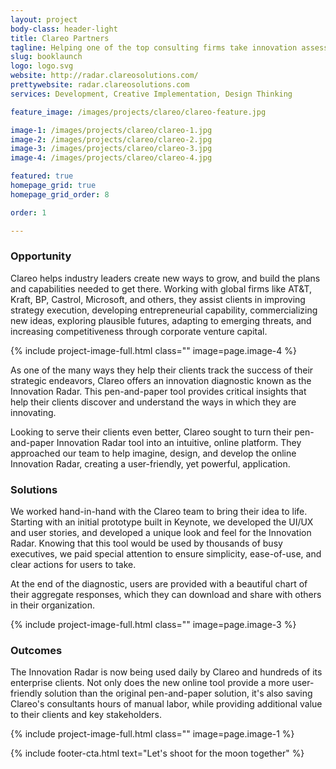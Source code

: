 ```yaml
---
layout: project
body-class: header-light
title: Clareo Partners
tagline: Helping one of the top consulting firms take innovation assessment to the next level.
slug: booklaunch
logo: logo.svg
website: http://radar.clareosolutions.com/
prettywebsite: radar.clareosolutions.com
services: Development, Creative Implementation, Design Thinking

feature_image: /images/projects/clareo/clareo-feature.jpg

image-1: /images/projects/clareo/clareo-1.jpg
image-2: /images/projects/clareo/clareo-2.jpg
image-3: /images/projects/clareo/clareo-3.jpg
image-4: /images/projects/clareo/clareo-4.jpg

featured: true
homepage_grid: true
homepage_grid_order: 8

order: 1

---
```





### Opportunity
Clareo helps industry leaders create new ways to grow, and build the plans and capabilities needed to get there. Working with global firms like AT&T, Kraft, BP, Castrol, Microsoft, and others, they assist clients in improving strategy execution, developing entrepreneurial capability, commercializing new ideas, exploring plausible futures, adapting to emerging threats, and increasing competitiveness through corporate venture capital.

{% include project-image-full.html class="" image=page.image-4 %}

As one of the many ways they help their clients track the success of their strategic endeavors, Clareo offers an innovation diagnostic known as the Innovation Radar. This pen-and-paper tool provides critical insights that help their clients discover and understand the ways in which they are innovating.  

Looking to serve their clients even better, Clareo sought to turn their pen-and-paper Innovation Radar tool into an intuitive, online platform. They approached our team to help imagine, design, and develop the online Innovation Radar, creating a user-friendly, yet powerful, application.  


### Solutions
We worked hand-in-hand with the Clareo team to bring their idea to life. Starting with an initial prototype built in Keynote, we developed the UI/UX and user stories, and developed a unique look and feel for the Innovation Radar. Knowing that this tool would be used by thousands of busy executives, we paid special attention to ensure simplicity, ease-of-use, and clear actions for users to take. 

At the end of the diagnostic, users are provided with a beautiful chart of their aggregate responses, which they can download and share with others in their organization.

{% include project-image-full.html class="" image=page.image-3 %}

### Outcomes
The Innovation Radar is now being used daily by Clareo and hundreds of its enterprise clients. Not only does the new online tool provide a more user-friendly solution than the original pen-and-paper solution, it's also saving Clareo's consultants hours of manual labor, while providing additional value to their clients and key stakeholders. 

{% include project-image-full.html class="" image=page.image-1 %}

{% include footer-cta.html text="Let's shoot for the moon together" %}
